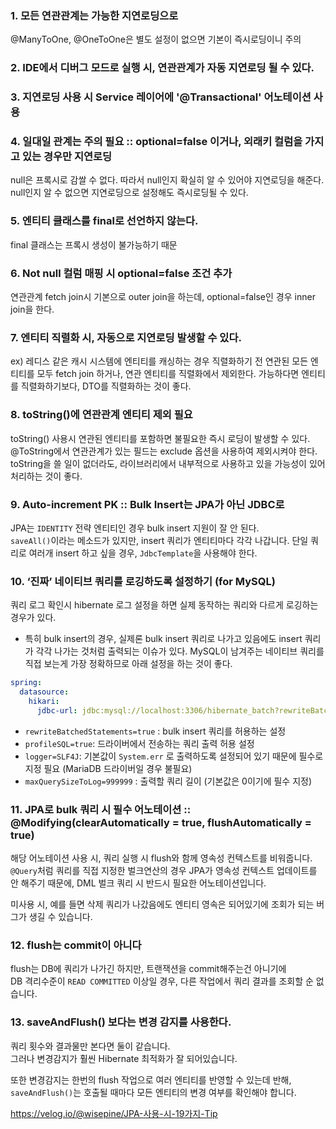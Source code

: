 ### 1. 모든 연관관계는 가능한 지연로딩으로
@ManyToOne, @OneToOne은 별도 설정이 없으면 기본이 즉시로딩이니 주의
### 2. IDE에서 디버그 모드로 실행 시, 연관관계가 자동 지연로딩 될 수 있다.
### 3. 지연로딩 사용 시 Service 레이어에 '@Transactional' 어노테이션 사용
### 4. 일대일 관계는 주의 필요 :: optional=false 이거나, 외래키 컬럼을 가지고 있는 경우만 지연로딩
null은 프록시로 감쌀 수 없다.
따라서 null인지 확실히 알 수 있어야 지연로딩을 해준다.
null인지 알 수 없으면 지연로딩으로 설정해도 즉시로딩될 수 있다.
### 5. 엔티티 클래스를 final로 선언하지 않는다.
final 클래스는 프록시 생성이 불가능하기 때문
### 6. Not null 컬럼 매핑 시 optional=false 조건 추가
연관관계 fetch join시 기본으로 outer join을 하는데, optional=false인 경우 inner join을 한다.
### 7. 엔티티 직렬화 시, 자동으로 지연로딩 발생할 수 있다.
ex) 레디스 같은 캐시 시스템에 엔티티를 캐싱하는 경우
직렬화하기 전 연관된 모든 엔티티를 모두 fetch join 하거나, 연관 엔티티를 직렬화에서 제외한다.
가능하다면 엔티티를 직렬화하기보다, DTO를 직렬화하는 것이 좋다.
### 8. toString()에 연관관계 엔티티 제외 필요
toString() 사용시 연관된 엔티티를 포함하면 불필요한 즉시 로딩이 발생할 수 있다.
@ToString에서 연관관계가 있는 필드는 exclude 옵션을 사용하여 제외시켜야 한다.
toString을 쓸 일이 없더라도, 라이브러리에서 내부적으로 사용하고 있을 가능성이 있어 처리하는 것이 좋다.
### 9. Auto-increment PK :: Bulk Insert는 JPA가 아닌 JDBC로
JPA는 `IDENTITY` 전략 엔티티인 경우 bulk insert 지원이 잘 안 된다.  
`saveAll()`이라는 메소드가 있지만, insert 쿼리가 엔티티마다 각각 나갑니다.
단일 쿼리로 여러개 insert 하고 싶을 경우, `JdbcTemplate`을 사용해야 한다.
### 10. ‘진짜’ 네이티브 쿼리를 로깅하도록 설정하기 (for MySQL)
쿼리 로그 확인시 hibernate 로그 설정을 하면 실제 동작하는 쿼리와 다르게 로깅하는 경우가 있다.
- 특히 bulk insert의 경우, 실제론 bulk insert 쿼리로 나가고 있음에도 insert 쿼리가 각각 나가는 것처럼 출력되는 이슈가 있다.
MySQL이 남겨주는 네이티브 쿼리를 직접 보는게 가장 정확하므로 아래 설정을 하는 것이 좋다.
```yaml
spring:
  datasource:
    hikari:
      jdbc-url: jdbc:mysql://localhost:3306/hibernate_batch?rewriteBatchedStatements=true&profileSQL=true&logger=Slf4JLogger&maxQuerySizeToLog=999999
```
- `rewriteBatchedStatements=true` : bulk insert 쿼리를 허용하는 설정
- `profileSQL=true`: 드라이버에서 전송하는 쿼리 출력 허용 설정
- `logger=SLF4J`: 기본값이 `System.err` 로 출력하도록 설정되어 있기 때문에 필수로 지정 필요 (MariaDB 드라이버일 경우 불필요)
- `maxQuerySizeToLog=999999` : 출력할 쿼리 길이 (기본값은 0이기에 필수 지정)
### 11. JPA로 bulk 쿼리 시 필수 어노테이션 :: @Modifying(clearAutomatically = true, flushAutomatically = true)
해당 어노테이션 사용 시, 쿼리 실행 시 flush와 함께 영속성 컨텍스트를 비워줍니다.  
`@Query`처럼 쿼리를 직접 지정한 벌크연산의 경우 JPA가 영속성 컨텍스트 업데이트를 안 해주기 때문에, DML 벌크 쿼리 시 반드시 필요한 어노테이션입니다.

미사용 시, 예를 들면 삭제 쿼리가 나갔음에도 엔티티 영속은 되어있기에 조회가 되는 버그가 생길 수 있습니다.
### 12. flush는 commit이 아니다

flush는 DB에 쿼리가 나가긴 하지만, 트랜잭션을 commit해주는건 아니기에  
DB 격리수준이 `READ COMMITTED` 이상일 경우, 다른 작업에서 쿼리 결과를 조회할 순 없습니다.
### 13. saveAndFlush() 보다는 변경 감지를 사용한다.

쿼리 횟수와 결과물만 본다면 둘이 같습니다.  
그러나 변경감지가 훨씬 Hibernate 최적화가 잘 되어있습니다.

또한 변경감지는 한번의 flush 작업으로 여러 엔티티를 반영할 수 있는데 반해,  
`saveAndFlush()`는 호출될 때마다 모든 엔티티의 변경 여부를 확인해야 합니다.

https://velog.io/@wisepine/JPA-사용-시-19가지-Tip